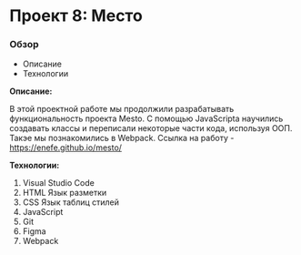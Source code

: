 # Проект 8: Место

### Обзор

* Описание
* Технологии

**Описание:**

В этой проектной работе мы продолжили разрабатывать функциональность проекта Mesto. С помощью JavaScripta научились создавать классы и переписали некоторые части кода, используя ООП. Такэе мы познакомились в Webpack.
Ссылка на работу - https://enefe.github.io/mesto/

**Технологии:**

1. Visual Studio Code
2. HTML Язык разметки
3. CSS Язык таблиц стилей
4. JavaScript
5. Git
6. Figma
7. Webpack